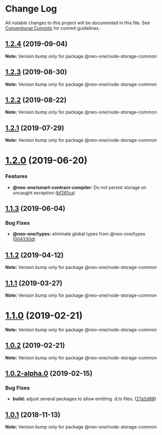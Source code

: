 # Change Log

All notable changes to this project will be documented in this file.
See [Conventional Commits](https://conventionalcommits.org) for commit guidelines.

## [1.2.4](https://github.com/neo-one-suite/neo-one/compare/@neo-one/node-storage-common@1.2.3...@neo-one/node-storage-common@1.2.4) (2019-09-04)

**Note:** Version bump only for package @neo-one/node-storage-common





## [1.2.3](https://github.com/neo-one-suite/neo-one/compare/@neo-one/node-storage-common@1.2.2...@neo-one/node-storage-common@1.2.3) (2019-08-30)

**Note:** Version bump only for package @neo-one/node-storage-common





## [1.2.2](https://github.com/neo-one-suite/neo-one/compare/@neo-one/node-storage-common@1.2.1...@neo-one/node-storage-common@1.2.2) (2019-08-22)

**Note:** Version bump only for package @neo-one/node-storage-common





## [1.2.1](https://github.com/neo-one-suite/neo-one/compare/@neo-one/node-storage-common@1.2.0...@neo-one/node-storage-common@1.2.1) (2019-07-29)

**Note:** Version bump only for package @neo-one/node-storage-common





# [1.2.0](https://github.com/neo-one-suite/neo-one/compare/@neo-one/node-storage-common@1.1.3...@neo-one/node-storage-common@1.2.0) (2019-06-20)


### Features

* **@neo-one/smart-contract-compiler:** Do not persist storage on uncaught exception ([bf261ca](https://github.com/neo-one-suite/neo-one/commit/bf261ca))





## [1.1.3](https://github.com/neo-one-suite/neo-one/compare/@neo-one/node-storage-common@1.1.2...@neo-one/node-storage-common@1.1.3) (2019-06-04)


### Bug Fixes

* **@neo-one/types:** eliminate global types from @neo-one/types ([004330d](https://github.com/neo-one-suite/neo-one/commit/004330d))





## [1.1.2](https://github.com/neo-one-suite/neo-one/compare/@neo-one/node-storage-common@1.1.1...@neo-one/node-storage-common@1.1.2) (2019-04-12)

**Note:** Version bump only for package @neo-one/node-storage-common





## [1.1.1](https://github.com/neo-one-suite/neo-one/compare/@neo-one/node-storage-common@1.1.0...@neo-one/node-storage-common@1.1.1) (2019-03-27)

**Note:** Version bump only for package @neo-one/node-storage-common





# [1.1.0](https://github.com/neo-one-suite/neo-one/compare/@neo-one/node-storage-common@1.0.2...@neo-one/node-storage-common@1.1.0) (2019-02-21)

**Note:** Version bump only for package @neo-one/node-storage-common





## [1.0.2](https://github.com/neo-one-suite/neo-one/compare/@neo-one/node-storage-common@1.0.2-alpha.0...@neo-one/node-storage-common@1.0.2) (2019-02-21)

**Note:** Version bump only for package @neo-one/node-storage-common





## [1.0.2-alpha.0](https://github.com/neo-one-suite/neo-one/compare/@neo-one/node-storage-common@1.0.1...@neo-one/node-storage-common@1.0.2-alpha.0) (2019-02-15)


### Bug Fixes

* **build:** adjust several packages to allow emitting .d.ts files. ([27a2d88](https://github.com/neo-one-suite/neo-one/commit/27a2d88))





## [1.0.1](https://github.com/neo-one-suite/neo-one/compare/@neo-one/node-storage-common@1.0.0...@neo-one/node-storage-common@1.0.1) (2018-11-13)

**Note:** Version bump only for package @neo-one/node-storage-common
